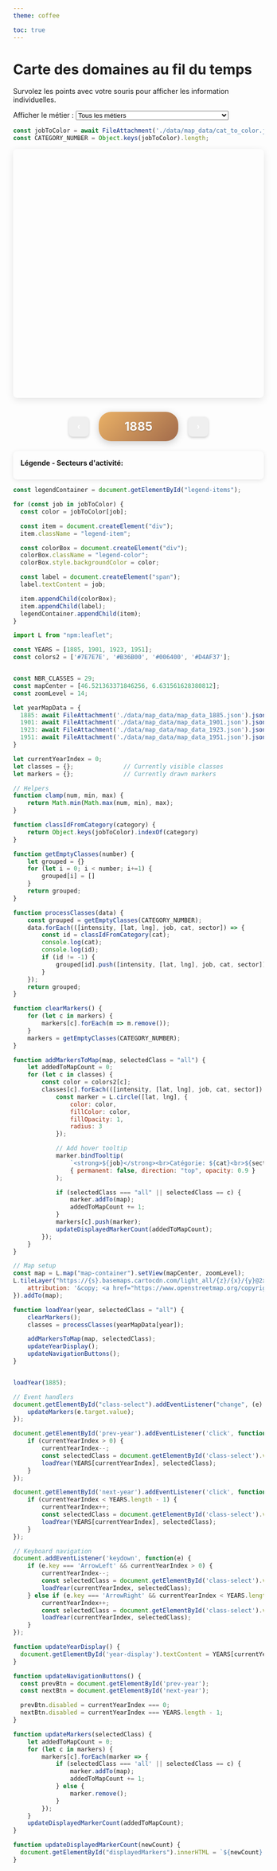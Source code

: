 ```yaml
---
theme: coffee

toc: true
---
```

# Carte des domaines au fil du temps
<p>Survolez les points avec votre souris pour afficher les information individuelles.</p>

<!-- Class selector -->
<div class="class-selector">
  <label for="class-select">Afficher le métier :</label>
  <select id="class-select">
    <option value="all">Tous les métiers</option>
    <option value="0">Produits alimentaires</option>
    <option value="1">Vêtem., lingerie, chauss., literie</option>
    <option value="2">Industrie textile</option>
    <option value="3">Industrie du papier</option>
    <option value="4">Arts graphiques</option>
    <option value="5">Industrie chimique</option>
    <option value="6">Bois, liège, meubles</option>
    <option value="7">Pierre et terre</option>
    <option value="8">Industrie d. métaux(2)</option>
    <option value="9">Horlogerie</option>
    <option value="10">Bijouterie, gravure, frappe</option>
    <option value="11">Construct., charpenterie</option>
    <option value="12">Gaz, eau, éléctricité</option>
    <option value="13">Commerce de gros</option>
    <option value="14">Commerce de détail</option>
    <option value="15">Banques, établissments financ. </option>
    <option value="16">Assurances privées</option>
    <option value="17">Agences, location, consultation</option>
    <option value="18">Affaires immobilières, location </option>
    <option value="19">Bureaux de consultation</option>
    <option value="20">Hôtellerie, restaurants</option>
    <option value="21">Transports</option>
    <option value="22">Administration publique</option>
    <option value="23">Réparations</option>
    <option value="24">Vachers célibataires</option>
    <option value="25">Employés pour tous travaux, célibataire</option>
    <option value="26">Employées pour le ménage et la ferme</option>
    <option value="27">Journaliers; dans la salaire y compris l'entretien</option>
    <option value="28">Journalières dans la salaire y compris l'entretien</option>
  </select>
</div>
<p id="displayedMarkers"></p>

```js
const jobToColor = await FileAttachment('./data/map_data/cat_to_color.json').json()
const CATEGORY_NUMBER = Object.keys(jobToColor).length;

```


<!-- Map container -->
<div id="map-container" style="height: 500px; margin: 1em 0 2em 0;"></div>
<div class="year-selector">
    <button id="prev-year" class="nav-arrow">‹</button>
    <div id="year-display" class="year-display">1885</div>
    <button id="next-year" class="nav-arrow">›</button>
</div>
<div class="legend">
  <div class="legend-title">Légende - Secteurs d'activité:</div>
  <div id="legend-items"></div>
</div>

```js
const legendContainer = document.getElementById("legend-items");

for (const job in jobToColor) {
  const color = jobToColor[job];

  const item = document.createElement("div");
  item.className = "legend-item";

  const colorBox = document.createElement("div");
  colorBox.className = "legend-color";
  colorBox.style.backgroundColor = color;

  const label = document.createElement("span");
  label.textContent = job;

  item.appendChild(colorBox);
  item.appendChild(label);
  legendContainer.appendChild(item);
}
```

<style>
.year-selector {
    display: flex;
    align-items: center;
    justify-content: center;
    gap: 20px;
    margin-bottom: 20px;
}

.nav-arrow {
    color: white;
    border: none;
    width: 40px;
    height: 40px;
    border-radius: 8px;
    cursor: pointer;
    display: flex;
    align-items: center;
    justify-content: center;
    font-size: 18px;
    font-weight: bold;
    transition: all 0.2s ease;
    box-shadow: 0 2px 5px rgba(0,0,0,0.2);
}

.nav-arrow:hover {
    background: #005a8a;
    transform: translateY(-1px);
    box-shadow: 0 3px 8px rgba(0,0,0,0.3);
}

.nav-arrow:active {
    transform: translateY(0);
    box-shadow: 0 1px 3px rgba(0,0,0,0.2);
}

.nav-arrow:disabled {
    visibility: hidden;
}

.year-display {
    background: linear-gradient(135deg,rgb(234, 177, 102) 0%,rgb(162, 107, 75) 100%);
    color: white;
    padding: 15px 30px;
    border-radius: 25px;
    font-size: 24px;
    font-weight: bold;
    text-align: center;
    min-width: 100px;
    box-shadow: 0 4px 15px rgba(0,0,0,0.2);
    text-shadow: 0 1px 2px rgba(0,0,0,0.3);
}

#map-container {
    height: 500px;
    border-radius: 8px;
    overflow: hidden;
    box-shadow: 0 4px 15px rgba(0,0,0,0.1);
}

.legend {
    padding: 15px;
    border-radius: 8px;
    box-shadow: 0 2px 10px rgba(0,0,0,0.1);
    margin-top: 20px;
}

.legend-title {
    font-weight: bold;
    margin-bottom: 10px;
}

.legend-item {
    display: flex;
    width: 50%;
    align-items: center;
    margin-bottom: 8px;
}

.legend-color {
    width: 20px;
    height: 20px;
    border-radius: 50%;
    margin-right: 10px;
}
#legend-items {
    display: flex;         /* ✅ Enable flex layout */
    flex-wrap: wrap;       /* ✅ Allow wrapping to form columns */
}
</style>

```js
import L from "npm:leaflet";

const YEARS = [1885, 1901, 1923, 1951];
const colors2 = ['#7E7E7E', '#B36B00', '#006400', '#D4AF37'];


const NBR_CLASSES = 29;
const mapCenter = [46.521363371846256, 6.631561628380812];
const zoomLevel = 14;

let yearMapData = {
  1885: await FileAttachment('./data/map_data/map_data_1885.json').json(),
  1901: await FileAttachment('./data/map_data/map_data_1901.json').json(),
  1923: await FileAttachment('./data/map_data/map_data_1923.json').json(),
  1951: await FileAttachment('./data/map_data/map_data_1951.json').json()
}

let currentYearIndex = 0;
let classes = {};              // Currently visible classes
let markers = {};              // Currently drawn markers

// Helpers
function clamp(num, min, max) {
    return Math.min(Math.max(num, min), max);
}

function classIdFromCategory(category) {
    return Object.keys(jobToColor).indexOf(category)
}

function getEmptyClasses(number) {
    let grouped = {}
    for (let i = 0; i < number; i+=1) {
        grouped[i] = []
    }
    return grouped;
}

function processClasses(data) {
    const grouped = getEmptyClasses(CATEGORY_NUMBER);
    data.forEach(([intensity, [lat, lng], job, cat, sector]) => {
        const id = classIdFromCategory(cat);
        console.log(cat);
        console.log(id);
        if (id != -1) {
            grouped[id].push([intensity, [lat, lng], job, cat, sector]);
        }
    });
    return grouped;
}

function clearMarkers() {
    for (let c in markers) {
        markers[c].forEach(m => m.remove());
    }
    markers = getEmptyClasses(CATEGORY_NUMBER);
}

function addMarkersToMap(map, selectedClass = "all") {
    let addedToMapCount = 0;
    for (let c in classes) {
        const color = colors2[c];
        classes[c].forEach(([intensity, [lat, lng], job, cat, sector]) => {
            const marker = L.circle([lat, lng], {
                color: color,
                fillColor: color,
                fillOpacity: 1,
                radius: 3
            });

            // Add hover tooltip
            marker.bindTooltip(
                `<strong>${job}</strong><br>Catégorie: ${cat}<br>${sector}`,
                { permanent: false, direction: "top", opacity: 0.9 }
            );

            if (selectedClass === "all" || selectedClass == c) {
                marker.addTo(map);
                addedToMapCount += 1;
            }
            markers[c].push(marker);
            updateDisplayedMarkerCount(addedToMapCount);
        });
    }
}

// Map setup
const map = L.map("map-container").setView(mapCenter, zoomLevel);
L.tileLayer("https://{s}.basemaps.cartocdn.com/light_all/{z}/{x}/{y}@2x.png", {
    attribution: '&copy; <a href="https://www.openstreetmap.org/copyright">OpenStreetMap</a>'
}).addTo(map);

function loadYear(year, selectedClass = "all") {
    clearMarkers();
    classes = processClasses(yearMapData[year]);

    addMarkersToMap(map, selectedClass);
    updateYearDisplay();
    updateNavigationButtons();
}


loadYear(1885);

// Event handlers
document.getElementById("class-select").addEventListener("change", (e) => {
    updateMarkers(e.target.value);
});

document.getElementById('prev-year').addEventListener('click', function() {
    if (currentYearIndex > 0) {
        currentYearIndex--;
        const selectedClass = document.getElementById('class-select').value;
        loadYear(YEARS[currentYearIndex], selectedClass);
    }
});

document.getElementById('next-year').addEventListener('click', function() {
    if (currentYearIndex < YEARS.length - 1) {
        currentYearIndex++;
        const selectedClass = document.getElementById('class-select').value;
        loadYear(YEARS[currentYearIndex], selectedClass);
    }
});

// Keyboard navigation
document.addEventListener('keydown', function(e) {
    if (e.key === 'ArrowLeft' && currentYearIndex > 0) {
        currentYearIndex--;
        const selectedClass = document.getElementById('class-select').value;
        loadYear(currentYearIndex, selectedClass);
    } else if (e.key === 'ArrowRight' && currentYearIndex < YEARS.length - 1) {
        currentYearIndex++;
        const selectedClass = document.getElementById('class-select').value;
        loadYear(currentYearIndex, selectedClass);
    }
});

function updateYearDisplay() {
  document.getElementById('year-display').textContent = YEARS[currentYearIndex];
}

function updateNavigationButtons() {
  const prevBtn = document.getElementById('prev-year');
  const nextBtn = document.getElementById('next-year');

  prevBtn.disabled = currentYearIndex === 0;
  nextBtn.disabled = currentYearIndex === YEARS.length - 1;
}

function updateMarkers(selectedClass) {
    let addedToMapCount = 0;
    for (let c in markers) {
        markers[c].forEach(marker => {
            if (selectedClass === 'all' || selectedClass == c) {
                marker.addTo(map);
                addedToMapCount += 1;
            } else {
                marker.remove();
            }
        });
    }
    updateDisplayedMarkerCount(addedToMapCount);
}

function updateDisplayedMarkerCount(newCount) {
  document.getElementById("displayedMarkers").innerHTML = `${newCount} points affichés`;
}
```
